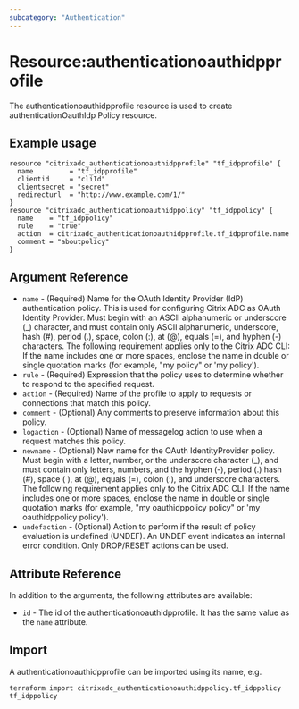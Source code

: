```yaml
---
subcategory: "Authentication"
---
```


# Resource:authenticationoauthidpprofile

The authenticationoauthidpprofile resource is used to create authenticationOauthIdp Policy resource.


## Example usage

```hcl
resource "citrixadc_authenticationoauthidpprofile" "tf_idpprofile" {
  name         = "tf_idpprofile"
  clientid     = "cliId"
  clientsecret = "secret"
  redirecturl  = "http://www.example.com/1/"
}
resource "citrixadc_authenticationoauthidppolicy" "tf_idppolicy" {
  name    = "tf_idppolicy"
  rule    = "true"
  action  = citrixadc_authenticationoauthidpprofile.tf_idpprofile.name
  comment = "aboutpolicy"
}
```


## Argument Reference

* `name` - (Required) Name for the OAuth Identity Provider (IdP) authentication policy. This is used for configuring Citrix ADC as OAuth Identity Provider. Must begin with an ASCII alphanumeric or underscore (_) character, and must contain only ASCII alphanumeric, underscore, hash (#), period (.), space, colon (:), at (@), equals (=), and hyphen (-) characters.  The following requirement applies only to the Citrix ADC CLI: If the name includes one or more spaces, enclose the name in double or single quotation marks (for example, "my policy" or 'my policy').
* `rule` - (Required) Expression that the policy uses to determine whether to respond to the specified request.
* `action` - (Required) Name of the profile to apply to requests or connections that match this policy.
* `comment` - (Optional) Any comments to preserve information about this policy.
* `logaction` - (Optional) Name of messagelog action to use when a request matches this policy.
* `newname` - (Optional) New name for the OAuth IdentityProvider policy. Must begin with a letter, number, or the underscore character (_), and must contain only letters, numbers, and the hyphen (-), period (.) hash (#), space ( ), at (@), equals (=), colon (:), and underscore characters. The following requirement applies only to the Citrix ADC CLI: If the name includes one or more spaces, enclose the name in double or single quotation marks (for example, "my oauthidppolicy policy" or 'my oauthidppolicy policy').
* `undefaction` - (Optional) Action to perform if the result of policy evaluation is undefined (UNDEF). An UNDEF event indicates an internal error condition. Only DROP/RESET actions can be used.


## Attribute Reference

In addition to the arguments, the following attributes are available:

* `id` - The id of the authenticationoauthidpprofile. It has the same value as the `name` attribute.


## Import

A authenticationoauthidpprofile can be imported using its name, e.g.

```shell
terraform import citrixadc_authenticationoauthidppolicy.tf_idppolicy tf_idppolicy
```
